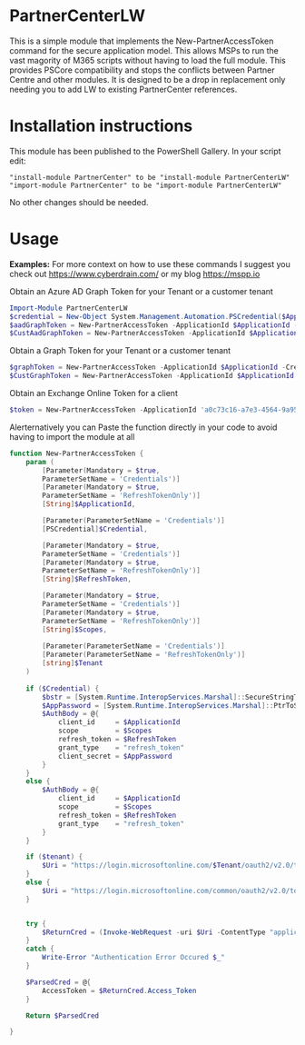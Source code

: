# PartnerCenterLW

This is a simple module that implements the New-PartnerAccessToken command for the secure application model. This allows MSPs to run the vast magority of M365 scripts without having to load the full module. This provides PSCore compatibility and stops the conflicts between Partner Centre and other modules. It is designed to be a drop in replacement only needing you to add LW to existing PartnerCenter references.
  

# Installation instructions

This module has been published to the PowerShell Gallery. In your script edit:  

    "install-module PartnerCenter" to be "install-module PartnerCenterLW"
    "import-module PartnerCenter" to be "import-module PartnerCenterLW"

No other changes should be needed.


# Usage
  
**Examples:**
For more context on how to use these commands I suggest you check out https://www.cyberdrain.com/ or my blog https://mspp.io 

Obtain an Azure AD Graph Token for your Tenant or a customer tenant
```powershell
Import-Module PartnerCenterLW
$credential = New-Object System.Management.Automation.PSCredential($ApplicationId, $ApplicationSecret)
$aadGraphToken = New-PartnerAccessToken -ApplicationId $ApplicationId -Credential $credential -RefreshToken $refreshToken -Scopes 'https://graph.windows.net/.default' -ServicePrincipal -Tenant $tenantID 
$CustAadGraphToken = New-PartnerAccessToken -ApplicationId $ApplicationId -Credential $credential -RefreshToken $refreshToken -Scopes "https://graph.windows.net/.default" -ServicePrincipal -Tenant $customer.CustomerContextId
```

Obtain a Graph Token for your Tenant or a customer tenant
```powershell
$graphToken = New-PartnerAccessToken -ApplicationId $ApplicationId -Credential $credential -RefreshToken $refreshToken -Scopes 'https://graph.microsoft.com/.default' -ServicePrincipal -Tenant $tenantID 
$CustGraphToken = New-PartnerAccessToken -ApplicationId $ApplicationId -Credential $credential -RefreshToken $refreshToken -Scopes "https://graph.microsoft.com/.default" -ServicePrincipal -Tenant $customer.CustomerContextId
```

Obtain an Exchange Online Token for a client
```powershell
$token = New-PartnerAccessToken -ApplicationId 'a0c73c16-a7e3-4564-9a95-2bdf47383716'-RefreshToken $ExchangeRefreshToken -Scopes 'https://outlook.office365.com/.default' -Tenant $customer.CustomerContextId
```

Alerternatively you can Paste the function directly in your code to avoid having to import the module at all
```powershell
function New-PartnerAccessToken {
    param (
        [Parameter(Mandatory = $true,
        ParameterSetName = 'Credentials')]
        [Parameter(Mandatory = $true,
        ParameterSetName = 'RefreshTokenOnly')]
        [String]$ApplicationId,

        [Parameter(ParameterSetName = 'Credentials')]
        [PSCredential]$Credential,

        [Parameter(Mandatory = $true,
        ParameterSetName = 'Credentials')]
        [Parameter(Mandatory = $true,
        ParameterSetName = 'RefreshTokenOnly')]
        [String]$RefreshToken,

        [Parameter(Mandatory = $true,
        ParameterSetName = 'Credentials')]
        [Parameter(Mandatory = $true,
        ParameterSetName = 'RefreshTokenOnly')]
        [String]$Scopes,
        
        [Parameter(ParameterSetName = 'Credentials')]
        [Parameter(ParameterSetName = 'RefreshTokenOnly')]
        [string]$Tenant
    )
	
    if ($Credential) {
		$bstr = [System.Runtime.InteropServices.Marshal]::SecureStringToBSTR($Credential.password)
		$AppPassword = [System.Runtime.InteropServices.Marshal]::PtrToStringAuto($bstr)
        $AuthBody = @{
            client_id     = $ApplicationId
            scope         = $Scopes
            refresh_token = $RefreshToken
            grant_type    = "refresh_token"
            client_secret = $AppPassword
        }
    }
    else {
        $AuthBody = @{
            client_id     = $ApplicationId
            scope         = $Scopes
            refresh_token = $RefreshToken
            grant_type    = "refresh_token"
        }
    }

    if ($tenant) {
        $Uri = "https://login.microsoftonline.com/$Tenant/oauth2/v2.0/token"
    }
    else {
        $Uri = "https://login.microsoftonline.com/common/oauth2/v2.0/token"  
    }


    try {
        $ReturnCred = (Invoke-WebRequest -uri $Uri -ContentType "application/x-www-form-urlencoded" -Method POST -Body $AuthBody -ea stop).content | convertfrom-json
    }
    catch {
        Write-Error "Authentication Error Occured $_"
    }

    $ParsedCred = @{
        AccessToken = $ReturnCred.Access_Token
    }

    Return $ParsedCred

}
```


